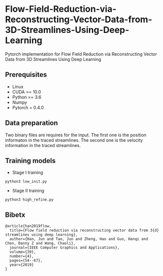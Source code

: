 # Flow-Field-Reduction-via-Reconstructing-Vector-Data-from-3D-Streamlines-Using-Deep-Learning
Pytorch implementation for Flow Field Reduction via Reconstructing Vector Data from 3D Streamlines Using Deep Learning


## Prerequisites
- Linux
- CUDA >= 10.0
- Python >= 3.6
- Numpy
- Pytorch = 0.4.0

## Data preparation
Two binary files are requires for the input. The first one is the position informaton in the traced streamlines. The second one is the velocity information in the traced streamlines.

## Training models
- Stage I training
```
python3 low_init.py 
```

- Stage II training
```
python3 high_refine.py

```

## Bibetx 
```
@article{han2019flow,
  title={Flow field reduction via reconstructing vector data from 3{d} streamlines using deep learning},
  author={Han, Jun and Tao, Jun and Zheng, Hao and Guo, Hanqi and Chen, Danny Z and Wang, Chaoli},
  journal={IEEE Computer Graphics and Applications},
  volume={39},
  number={4},
  pages={54--67},
  year={2019}
}

```
